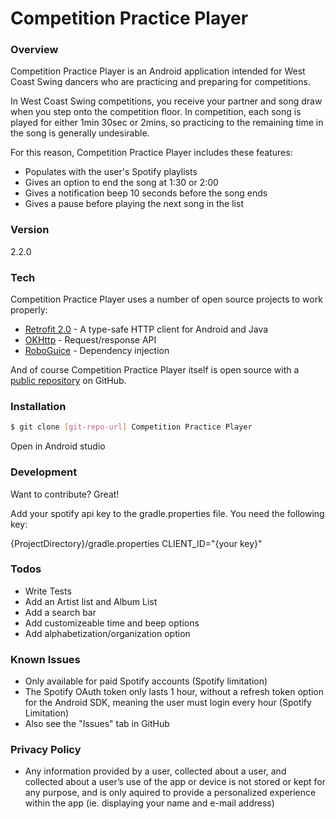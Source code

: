 # Competition Practice Player


### Overview
Competition Practice Player is an Android application intended for West Coast Swing dancers who are practicing and preparing for competitions.

In West Coast Swing competitions, you receive your partner and song draw when you step onto the competition floor.  In competition, each song is played for either 1min 30sec or 2mins, so practicing to the remaining time in the song is generally undesirable.

For this reason, Competition Practice Player includes these features:

  - Populates with the user's Spotify playlists
  - Gives an option to end the song at 1:30 or 2:00
  - Gives a notification beep 10 seconds before the song ends
  - Gives a pause before playing the next song in the list

### Version
2.2.0

### Tech

Competition Practice Player uses a number of open source projects to work properly:

* [Retrofit 2.0] - A type-safe HTTP client for Android and Java
* [OKHttp] - Request/response API
* [RoboGuice] - Dependency injection


And of course Competition Practice Player itself is open source with a [public repository](https://github.com/alliejc/compeitionpracticeplayer)
 on GitHub.

### Installation

```sh
$ git clone [git-repo-url] Competition Practice Player
```
Open in Android studio

### Development

Want to contribute? Great!

Add your spotify api key to the gradle.properties file. You need the following key:

{ProjectDirectory}/gradle.properties
CLIENT_ID="{your key}"

### Todos

 - Write Tests
 - Add an Artist list and Album List
 - Add a search bar
 - Add customizeable time and beep options
 - Add alphabetization/organization option
  
### Known Issues

  - Only available for paid Spotify accounts (Spotify limitation)
  - The Spotify OAuth token only lasts 1 hour, without a refresh token option for the Android SDK, meaning the user must login every hour (Spotify Limitation)
  - Also see the "Issues" tab in GitHub
  
### Privacy Policy

  - Any information provided by a user, collected about a user, and collected about a user’s use of the app or device is not stored or kept for any purpose, and is only aquired to provide a personalized experience within the app (ie. displaying your name and e-mail address)


[//]: # (These are reference links used in the body of this note and get stripped out when the markdown processor does its job. There is no need to format nicely because it shouldn't be seen. Thanks SO - http://stackoverflow.com/questions/4823468/store-comments-in-markdown-syntax)

   [OkHttp]: http://square.github.io/okhttp/
   [Retrofit 2.0]: http://square.github.io/retrofit/
   [RoboGuice]: https://github.com/roboguice/roboguice